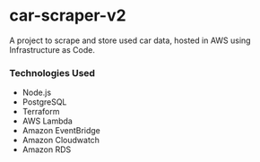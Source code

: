 # car-scraper-v2

A project to scrape and store used car data, hosted in AWS using Infrastructure as Code.

### Technologies Used

* Node.js
* PostgreSQL
* Terraform
* AWS Lambda
* Amazon EventBridge
* Amazon Cloudwatch
* Amazon RDS
